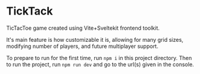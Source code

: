 # TickTack

TicTacToe game created using Vite+Sveltekit frontend toolkit.

It's main feature is how customizable it is, allowing for many grid sizes, modifying number of players, and future multiplayer support.

To prepare to run for the first time, run `npm i` in this project directory.
Then to run the project, run `npm run dev` and go to the url(s) given in the console.